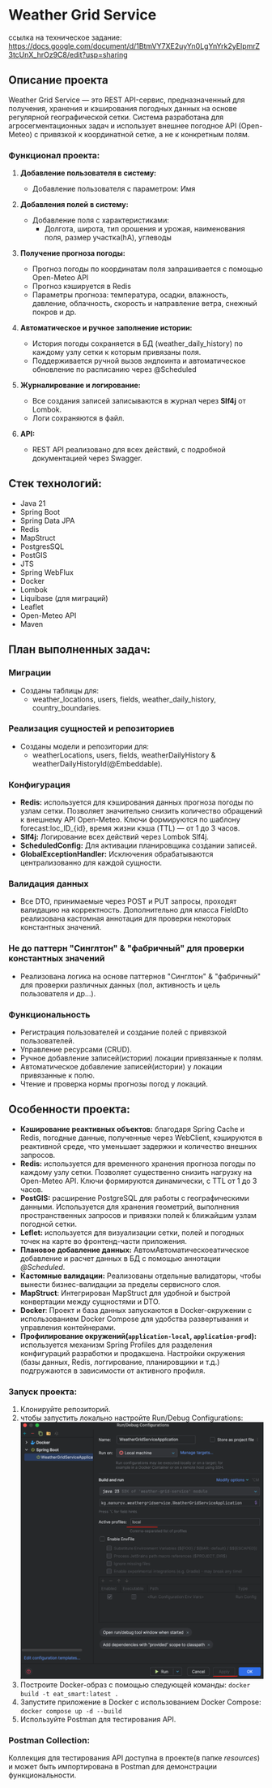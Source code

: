 # Weather Grid Service

ссылка на техническое
задание: https://docs.google.com/document/d/1BtmVY7XE2uyYn0LgYnYrk2yEIpmrZ3tcUnX_hrOz9C8/edit?usp=sharing

## Описание проекта

Weather Grid Service — это REST API-сервис, предназначенный для получения, хранения и кэширования погодных данных на
основе регулярной географической сетки. Система разработана для агросегментационных задач и использует внешнее погодное
API (Open-Meteo) с привязкой к координатной сетке, а не к конкретным полям.

### Функционал проекта:

1. **Добавление пользователя в систему:**
    - Добавление пользователя с параметром: Имя

2. **Добавления полей в систему:**
    - Добавление поля с характеристиками:
        - Долгота, широта, тип орошения и урожая, наименования поля, размер участка(hA), углеводы

3. **Получение прогноза погоды:**
    - Прогноз погоды по координатам поля запрашивается с помощью Open-Meteo API
    - Прогноз кэшируется в Redis
    - Параметры прогноза: температура, осадки, влажность, давление, облачность, скорость и направление ветра, снежный покров и др.

4. **Автоматическое и ручное заполнение истории:**
    - История погоды сохраняется в БД (weather_daily_history) по каждому узлу сетки к которым привязаны поля.
    - Поддерживается ручной вызов эндпоинта и автоматическое обновление по расписанию через @Scheduled

5. **Журналирование и логирование:**
    - Все создания записей записываются в журнал через **Slf4j** от Lombok. 
    - Логи сохраняются в файл.

6. **API:**
    - REST API реализовано для всех действий, с подробной документацией через Swagger.

## Стек технологий:

- Java 21
- Spring Boot
- Spring Data JPA
- Redis
- MapStruct
- PostgresSQL
- PostGIS
- JTS
- Spring WebFlux
- Docker
- Lombok
- Liquibase (для миграций)
- Leaflet
- Open-Meteo API
- Maven

## План выполненных задач:

### Миграции

- Созданы таблицы для:
    - weather_locations, users, fields, weather_daily_history, country_boundaries.

### Реализация сущностей и репозиториев

- Созданы модели и репозитории для:
    - weatherLocations, users, fields, weatherDailyHistory & weatherDailyHistoryId(@Embeddable).

### Конфигурация

- **Redis:** используется для кэширования данных прогноза погоды по узлам сетки. Позволяет значительно снизить
  количество обращений к внешнему API Open-Meteo. Ключи формируются по шаблону forecast:loc_ID_{id}, время жизни кэша (TTL) — от 1 до 3 часов.
- **Slf4j:** Логирование всех действий через Lombok Slf4j.
- **ScheduledConfig:** Для активации планировщика создании записей.
- **GlobalExceptionHandler:** Исключения обрабатываются централизованно для каждой сущности.

### Валидация данных

- Все DTO, принимаемые через POST и PUT запросы, проходят валидацию на корректность. Дополнительно для класса FieldDto
  реализована кастомная аннотация для проверки некоторых константных значений.

### Не до паттерн "Синглтон" & "фабричный" для проверки константных значений

- Реализована логика на основе паттернов "Синглтон" & "фабричный" для проверки различных данных (пол, активность и цель
  пользователя и др...).

### Функциональность

- Регистрация пользователей и создание полей с привязкой пользователей.
- Управление ресурсами (CRUD).
- Ручное добавление записей(истории) локации привязанные к полям.
- Автоматическое добавление записей(истории) у локации привязанные к полю.
- Чтение и проверка нормы прогнозы погод у локаций.

## Особенности проекта:

- **Кэширование реактивных объектов:** благодаря Spring Cache и Redis, погодные данные, полученные через WebClient, кэшируются в реактивной среде, что уменьшает задержки и количество внешних запросов.
- **Redis:** используется для временного хранения прогноза погоды по каждому узлу сетки. Позволяет существенно снизить нагрузку на Open-Meteo API. Ключи формируются динамически, с TTL от 1 до 3 часов.
- **PostGIS:** расширение PostgreSQL для работы с географическими данными. Используется для хранения геометрий, выполнения пространственных запросов и привязки полей к ближайшим узлам погодной сетки.
- **Leflet:** используется для визуализации сетки, полей и погодных точек на карте во фронтенд-части приложения.
- **Плановое добавление данных:** АвтомАвтоматическоеатическое добавление и расчет данных в БД с помощью аннотации
  _@Scheduled_.
- **Кастомные валидации:** Реализованы отдельные валидаторы, чтобы вынести бизнес-валидации за пределы сервисного слоя.
- **MapStruct**: Интегрирован MapStruct для удобной и быстрой конвертации между сущностями и DTO.
- **Docker**: Проект и база данных запускаются в Docker-окружении с использованием Docker Compose для удобства
  развертывания и управления контейнерами.
- **Профилирование окружений(`application-local`, `application-prod`):** используется механизм Spring Profiles для разделения конфигураций разработки и продакшена. Настройки окружения (базы данных, Redis, логгирование, планировщики и т.д.) подгружаются в зависимости от активного профиля.

### Запуск проекта:

1. Клонируйте репозиторий.
2. чтобы запустить локально настройте Run/Debug Configurations: ![Снимок экрана 2025-05-12 в 17.45.17.png](src/main/resources/static/local.png)
3. Построите Docker-образ с помощью следующей команды: `docker build -t eat_smart:latest .`
4. Запустите приложение в Docker с использованием Docker Compose: `docker compose up -d --build`
5. Используйте Postman для тестирования API.

### Postman Collection:

Коллекция для тестирования API доступна в проекте(в папке _resources_) и может быть импортирована в Postman для
демонстрации функциональности.




